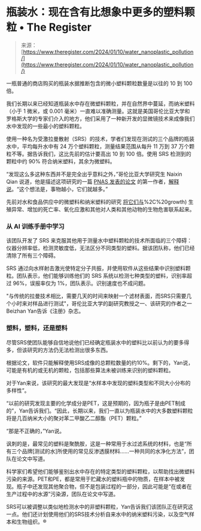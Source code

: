 <!--yml

分类：未分类

日期：2024-05-27 14:39:57

-->

# 瓶装水：现在含有比想象中更多的塑料颗粒 • The Register

> 来源：[https://www.theregister.com/2024/01/10/water_nanoplastic_pollution/](https://www.theregister.com/2024/01/10/water_nanoplastic_pollution/)

一瓶普通的商店购买的瓶装水据推断包含的微小塑料颗粒数量是以往的 10 到 100 倍。

我们长期以来已经知道瓶装水中存在微塑料颗粒，并在自然界中蔓延，而纳米塑料（小于 1 微米，或 0.001 毫米）一直难以准确测量。这就是美国哥伦比亚大学和罗格斯大学的专家们介入的地方，他们采用了一种新开发的显微镜技术来成像我们水中发现的一些最小的塑料颗粒。

使用一种名为受激拉曼散射（SRS）的技术，学者们发现在测试的三个品牌的瓶装水中，平均每升水中有 24 万个塑料颗粒，测量结果范围从每升 11 万到 37 万个颗粒不等。据告诉我们，这比先前的估计要高出 10 到 100 倍。使用 SRS 检测到的颗粒中约 90% 符合纳米塑料，其余为微塑料。

“发现这么多这种东西并不是完全出乎意料之外，”哥伦比亚大学研究生 Naixin Qian 说道，他是描述这项研究的一篇 [PNAS 发表的论文](https://www.pnas.org/doi/10.1073/pnas.2300582121) 的第一作者，[解释说](https://news.climate.columbia.edu/2024/01/08/bottled-water-can-contain-hundreds-of-thousands-of-previously-uncounted-tiny-plastic-bits-study-finds/)。“这个想法是，事物越小，它们就越多。”

先前对水和食品供应中的微塑料和纳米塑料的研究 [将它们与](https://www.frontiersin.org/articles/10.3389/ftox.2023.1193386/full#:~:text=Laboratory%20studies%20have%20found%20that,al.%2C%202020)%2C%20growth) 生殖异常、增加的死亡率、氧化应激和其他对人类和其他动物的生物危害联系起来。

### 从 AI 训练手册中学习

该团队开发了 SRS 来克服其他用于测量水中塑料颗粒的技术所面临的三个障碍：仪器分辨率低，检测灵敏度低，无法区分不同类型的塑料。据该团队称，他们已经清除了所有三个障碍。

SRS 通过向水样射击激光使特定分子共振，并使用软件从这些结果中识别塑料颗粒。团队表示，他们能够训练他们的 SRS 系统以检测七种类型的塑料，识别率超过 96%，误报率仅为 1%，团队表示。识别速度也不成问题。

"与传统的拉曼技术相比，需要几天的时间来映射一个滤材表面，而SRS只需要几个小时来对样品进行测试"，哥伦比亚大学的副研究教授之一、该研究的作者之一Beizhan Yan告诉《注册》杂志。

### 塑料，塑料，还是塑料

尽管SRS使团队能够自信地说他们已经确定瓶装水中的塑料比以前认为的要多得多，但该研究的方法仍无法检测出很多东西。

根据论文，软件只能解释使用SRS成像的总颗粒数量的约10%。剩下的，Yan说，可能是有机的或无机的颗粒，包括那些算法未被训练来识别的塑料颗粒。

对于Yan来说，该研究的最大发现是“水样本中发现的塑料类型和不同大小分布的多样性”。

“以前的研究发现主要的化学成分是PET，这是预期的，因为瓶子是由PET制成的”，Yan告诉我们。“因此，长期以来，我们一直以为瓶装水中的大多数塑料颗粒将是几百纳米大小的聚对苯二甲酸乙二醇酯（PET）颗粒。”

“那是不正确的，”Yan说。

讽刺的是，最常见的塑料是聚酰胺，这是一种常用于水过滤系统的材料，也是“所有三个品牌[测试的水]所使用的常见反渗透膜材料……一种共同的水净化方法”，团队在论文中写道。

科学家们希望他们能够鉴别出水中存在的特定类型的塑料颗粒，以帮助找出微塑料污染的来源。PET和PE，都是常用于贮藏水的塑料瓶中的物质，在样本中被发现。瓶子中还发现其他聚合物，但不是包装过程的一部分，因此可能是“在或者在生产过程中的水源”污染源，团队在论文中写道。

SRS可以被调整以类似地检测水中的非塑料颗粒，Yan告诉我们该团队正在研究这一点。他们还计划使用他们的SRS技术分析自来水中的纳米塑料污染，以及空气样本和生物组织。®
